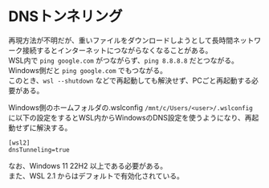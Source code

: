 # DNSトンネリング

再現方法が不明だが、重いファイルをダウンロードしようとして長時間ネットワーク接続するとインターネットにつながらなくなることがある。  
WSL内で `ping google.com` がつながらず、`ping 8.8.8.8` だとつながる。  
Windows側だと `ping google.com` でもつながる。  
このとき、`wsl --shutdown` などで再起動しても解決せず、PCごと再起動する必要がある。

Windows側のホームフォルダの.wslconfig `/mnt/c/Users/<user>/.wslconfig` に以下の設定をするとWSL内からWindowsのDNS設定を使うようになり、再起動せずに解決する。

```
[wsl2]
dnsTunneling=true
```

なお、Windows 11 22H2 以上である必要がある。  
また、WSL 2.1 からはデフォルトで有効化されている。
